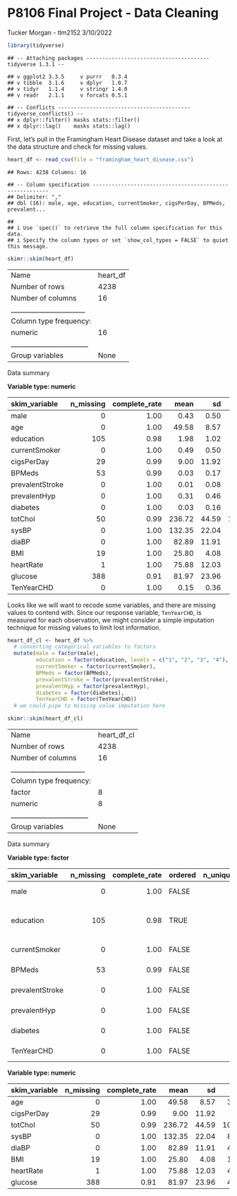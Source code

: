 P8106 Final Project - Data Cleaning
================
Tucker Morgan - tlm2152
3/10/2022

``` r
library(tidyverse)
```

    ## -- Attaching packages --------------------------------------- tidyverse 1.3.1 --

    ## v ggplot2 3.3.5     v purrr   0.3.4
    ## v tibble  3.1.6     v dplyr   1.0.7
    ## v tidyr   1.1.4     v stringr 1.4.0
    ## v readr   2.1.1     v forcats 0.5.1

    ## -- Conflicts ------------------------------------------ tidyverse_conflicts() --
    ## x dplyr::filter() masks stats::filter()
    ## x dplyr::lag()    masks stats::lag()

First, let’s pull in the Framingham Heart Disease dataset and take a
look at the data structure and check for missing values.

``` r
heart_df <- read_csv(file = "framingham_heart_disease.csv")
```

    ## Rows: 4238 Columns: 16

    ## -- Column specification --------------------------------------------------------
    ## Delimiter: ","
    ## dbl (16): male, age, education, currentSmoker, cigsPerDay, BPMeds, prevalent...

    ## 
    ## i Use `spec()` to retrieve the full column specification for this data.
    ## i Specify the column types or set `show_col_types = FALSE` to quiet this message.

``` r
skimr::skim(heart_df)
```

|                                                  |          |
|:-------------------------------------------------|:---------|
| Name                                             | heart_df |
| Number of rows                                   | 4238     |
| Number of columns                                | 16       |
| \_\_\_\_\_\_\_\_\_\_\_\_\_\_\_\_\_\_\_\_\_\_\_   |          |
| Column type frequency:                           |          |
| numeric                                          | 16       |
| \_\_\_\_\_\_\_\_\_\_\_\_\_\_\_\_\_\_\_\_\_\_\_\_ |          |
| Group variables                                  | None     |

Data summary

**Variable type: numeric**

| skim_variable   | n_missing | complete_rate |   mean |    sd |     p0 |    p25 |   p50 |    p75 |  p100 | hist  |
|:----------------|----------:|--------------:|-------:|------:|-------:|-------:|------:|-------:|------:|:------|
| male            |         0 |          1.00 |   0.43 |  0.50 |   0.00 |   0.00 |   0.0 |   1.00 |   1.0 | ▇▁▁▁▆ |
| age             |         0 |          1.00 |  49.58 |  8.57 |  32.00 |  42.00 |  49.0 |  56.00 |  70.0 | ▃▇▆▆▂ |
| education       |       105 |          0.98 |   1.98 |  1.02 |   1.00 |   1.00 |   2.0 |   3.00 |   4.0 | ▇▆▁▃▂ |
| currentSmoker   |         0 |          1.00 |   0.49 |  0.50 |   0.00 |   0.00 |   0.0 |   1.00 |   1.0 | ▇▁▁▁▇ |
| cigsPerDay      |        29 |          0.99 |   9.00 | 11.92 |   0.00 |   0.00 |   0.0 |  20.00 |  70.0 | ▇▃▁▁▁ |
| BPMeds          |        53 |          0.99 |   0.03 |  0.17 |   0.00 |   0.00 |   0.0 |   0.00 |   1.0 | ▇▁▁▁▁ |
| prevalentStroke |         0 |          1.00 |   0.01 |  0.08 |   0.00 |   0.00 |   0.0 |   0.00 |   1.0 | ▇▁▁▁▁ |
| prevalentHyp    |         0 |          1.00 |   0.31 |  0.46 |   0.00 |   0.00 |   0.0 |   1.00 |   1.0 | ▇▁▁▁▃ |
| diabetes        |         0 |          1.00 |   0.03 |  0.16 |   0.00 |   0.00 |   0.0 |   0.00 |   1.0 | ▇▁▁▁▁ |
| totChol         |        50 |          0.99 | 236.72 | 44.59 | 107.00 | 206.00 | 234.0 | 263.00 | 696.0 | ▆▇▁▁▁ |
| sysBP           |         0 |          1.00 | 132.35 | 22.04 |  83.50 | 117.00 | 128.0 | 144.00 | 295.0 | ▇▇▁▁▁ |
| diaBP           |         0 |          1.00 |  82.89 | 11.91 |  48.00 |  75.00 |  82.0 |  89.88 | 142.5 | ▁▇▅▁▁ |
| BMI             |        19 |          1.00 |  25.80 |  4.08 |  15.54 |  23.07 |  25.4 |  28.04 |  56.8 | ▅▇▁▁▁ |
| heartRate       |         1 |          1.00 |  75.88 | 12.03 |  44.00 |  68.00 |  75.0 |  83.00 | 143.0 | ▂▇▃▁▁ |
| glucose         |       388 |          0.91 |  81.97 | 23.96 |  40.00 |  71.00 |  78.0 |  87.00 | 394.0 | ▇▁▁▁▁ |
| TenYearCHD      |         0 |          1.00 |   0.15 |  0.36 |   0.00 |   0.00 |   0.0 |   0.00 |   1.0 | ▇▁▁▁▂ |

Looks like we will want to recode some variables, and there are missing
values to contend with. Since our response variable, `TenYearCHD`, is
measured for each observation, we might consider a simple imputation
technique for missing values to limit lost information.

``` r
heart_df_cl <- heart_df %>% 
  # converting categorical variables to factors
  mutate(male = factor(male),
         education = factor(education, levels = c("1", "2", "3", "4"), ordered = TRUE),
         currentSmoker = factor(currentSmoker),
         BPMeds = factor(BPMeds),
         prevalentStroke = factor(prevalentStroke),
         prevalentHyp = factor(prevalentHyp),
         diabetes = factor(diabetes),
         TenYearCHD = factor(TenYearCHD))
  # we could pipe to missing value imputation here

skimr::skim(heart_df_cl)
```

|                                                  |             |
|:-------------------------------------------------|:------------|
| Name                                             | heart_df_cl |
| Number of rows                                   | 4238        |
| Number of columns                                | 16          |
| \_\_\_\_\_\_\_\_\_\_\_\_\_\_\_\_\_\_\_\_\_\_\_   |             |
| Column type frequency:                           |             |
| factor                                           | 8           |
| numeric                                          | 8           |
| \_\_\_\_\_\_\_\_\_\_\_\_\_\_\_\_\_\_\_\_\_\_\_\_ |             |
| Group variables                                  | None        |

Data summary

**Variable type: factor**

| skim_variable   | n_missing | complete_rate | ordered | n_unique | top_counts                       |
|:----------------|----------:|--------------:|:--------|---------:|:---------------------------------|
| male            |         0 |          1.00 | FALSE   |        2 | 0: 2419, 1: 1819                 |
| education       |       105 |          0.98 | TRUE    |        4 | 1: 1720, 2: 1253, 3: 687, 4: 473 |
| currentSmoker   |         0 |          1.00 | FALSE   |        2 | 0: 2144, 1: 2094                 |
| BPMeds          |        53 |          0.99 | FALSE   |        2 | 0: 4061, 1: 124                  |
| prevalentStroke |         0 |          1.00 | FALSE   |        2 | 0: 4213, 1: 25                   |
| prevalentHyp    |         0 |          1.00 | FALSE   |        2 | 0: 2922, 1: 1316                 |
| diabetes        |         0 |          1.00 | FALSE   |        2 | 0: 4129, 1: 109                  |
| TenYearCHD      |         0 |          1.00 | FALSE   |        2 | 0: 3594, 1: 644                  |

**Variable type: numeric**

| skim_variable | n_missing | complete_rate |   mean |    sd |     p0 |    p25 |   p50 |    p75 |  p100 | hist  |
|:--------------|----------:|--------------:|-------:|------:|-------:|-------:|------:|-------:|------:|:------|
| age           |         0 |          1.00 |  49.58 |  8.57 |  32.00 |  42.00 |  49.0 |  56.00 |  70.0 | ▃▇▆▆▂ |
| cigsPerDay    |        29 |          0.99 |   9.00 | 11.92 |   0.00 |   0.00 |   0.0 |  20.00 |  70.0 | ▇▃▁▁▁ |
| totChol       |        50 |          0.99 | 236.72 | 44.59 | 107.00 | 206.00 | 234.0 | 263.00 | 696.0 | ▆▇▁▁▁ |
| sysBP         |         0 |          1.00 | 132.35 | 22.04 |  83.50 | 117.00 | 128.0 | 144.00 | 295.0 | ▇▇▁▁▁ |
| diaBP         |         0 |          1.00 |  82.89 | 11.91 |  48.00 |  75.00 |  82.0 |  89.88 | 142.5 | ▁▇▅▁▁ |
| BMI           |        19 |          1.00 |  25.80 |  4.08 |  15.54 |  23.07 |  25.4 |  28.04 |  56.8 | ▅▇▁▁▁ |
| heartRate     |         1 |          1.00 |  75.88 | 12.03 |  44.00 |  68.00 |  75.0 |  83.00 | 143.0 | ▂▇▃▁▁ |
| glucose       |       388 |          0.91 |  81.97 | 23.96 |  40.00 |  71.00 |  78.0 |  87.00 | 394.0 | ▇▁▁▁▁ |
